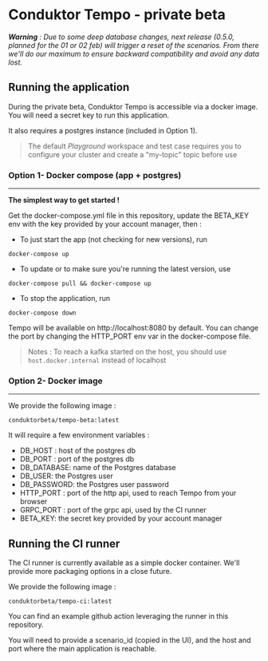 # Conduktor Tempo - private beta

***Warning** : Due to some deep database changes, next release (0.5.0, planned for the 01 or 02 feb) will trigger a reset of the scenarios. From there we'll do our maximum to ensure backward compatibility and avoid any data lost.*


## Running the application

During the private beta, Conduktor Tempo is accessible via a docker image. You will need a secret key to run this application.

It also requires a postgres instance (included in Option 1).

> The default _Playground_ workspace and test case requires you to configure your cluster and create a "my-topic" topic before use

### Option 1- Docker compose (app + postgres)

---

**The simplest way to get started !**

Get the docker-compose.yml file in this repository, update the BETA_KEY env with the key provided by your account manager, then :

- To just start the app (not checking for new versions), run

`docker-compose up`

- To update or to make sure you're running the latest version, use

`docker-compose pull && docker-compose up`

- To stop the application, run

`docker-compose down`

Tempo will be available on http://localhost:8080 by default. You can change the port by changing the HTTP_PORT env var in the docker-compose file.

> Notes : To reach a kafka started on the host, you should use `host.docker.internal` instead of localhost

### Option 2- Docker image

---

We provide the following image :

`conduktorbeta/tempo-beta:latest`

It will require a few environment variables :

- DB_HOST : host of the postgres db
- DB_PORT : port of the postgres db
- DB_DATABASE: name of the Postgres database
- DB_USER: the Postgres user
- DB_PASSWORD: the Postgres user password
- HTTP_PORT : port of the http api, used to reach Tempo from your browser
- GRPC_PORT : port of the grpc api, used by the CI runner
- BETA_KEY: the secret key provided by your account manager

## Running the CI runner

The CI runner is currently available as a simple docker container. We'll provide more packaging options in a close future.

We provide the following image :

`conduktorbeta/tempo-ci:latest`

You can find an example github action leveraging the runner in this repository.

You will need to provide a scenario_id (copied in the UI), and the host and port where the main application is reachable.
